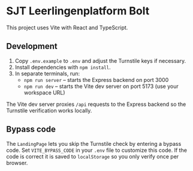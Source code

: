# SJT Leerlingenplatform Bolt

This project uses Vite with React and TypeScript.

## Development

1. Copy `.env.example` to `.env` and adjust the Turnstile keys if necessary.
2. Install dependencies with `npm install`.
3. In separate terminals, run:
   - `npm run server` – starts the Express backend on port 3000
   - `npm run dev` – starts the Vite dev server on port 5173 (use your workspace URL)

The Vite dev server proxies `/api` requests to the Express backend so the
Turnstile verification works locally.

## Bypass code

The `LandingPage` lets you skip the Turnstile check by entering a bypass code. Set `VITE_BYPASS_CODE` in your `.env` file to customize this code. If the code is correct it is saved to `localStorage` so you only verify once per browser.

